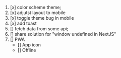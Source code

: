 1. [x] color scheme theme;
2. [x] adjutst layout to mobile
2. [x] toggle theme bug in mobile
3. [x] add toast
4. [] fetch data from some api;
5. [] share solution for "window undefined in NextJS"
6. [] PWA
    - [] App icon
    - [] Offline


